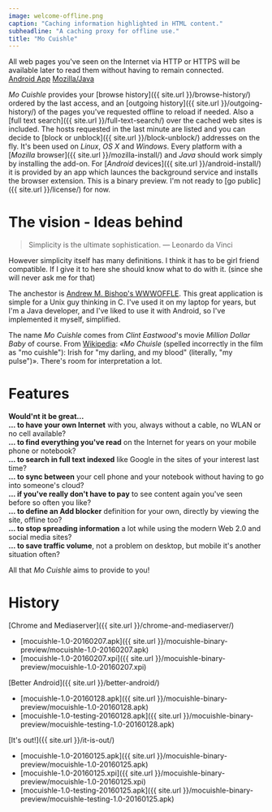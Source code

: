 ```yaml
---
image: welcome-offline.png
caption: "Caching information highlighted in HTML content."
subheadline: "A caching proxy for offline use."
title: "Mo Cuishle"
---
```


All web pages you've seen on the Internet via HTTP or HTTPS will be available 
later to read them without having to remain connected.<br><a 
class="button info" href="{{ site.url }}/android-install/">Android App</a>&nbsp;<a 
class="button info" href="{{ site.url }}/mozilla-install">Mozilla/Java</a>&nbsp;&nbsp;
<!--more-->

*Mo Cuishle* provides your 
[browse history]({{ site.url }}/browse-history/) ordered by the last access, and 
an [outgoing history]({{ site.url }}/outgoing-history/) of the pages you've 
requested offline to reload if needed. Also a 
[full text search]({{ site.url }}/full-text-search/) over the cached web sites 
is included. The hosts requested in the last minute are listed and you can 
decide to [block or unblock]({{ site.url }}/block-unblock/) addresses on the 
fly. It's been used on *Linux*, *OS X* and *Windows*. Every platform with a 
[*Mozilla* browser]({{ site.url }}/mozilla-install/) and *Java* should work 
simply by installing the add-on. For 
[*Android* devices]({{ site.url }}/android-install/) it is provided by an app 
which launces the background service and installs the browser extension. This is 
a binary preview. I'm not ready to [go public]({{ site.url }}/license/) for now.

# The vision - Ideas behind

> Simplicity is the ultimate sophistication. — Leonardo da Vinci

However simplicity itself has many definitions. I think it has to be girl friend 
compatible. If I give it to here she should know what to do with it. (since she 
will never ask me for that)

The anchestor is 
[Andrew M. Bishop's WWWOFFLE](http://www.gedanken.org.uk/software/wwwoffle/). 
This great application is simple for a Unix guy thinking in C. I've used it on 
my laptop for years, but I'm a Java developer, and I've liked to use it with 
Android, so I've implemented it myself, simplified. 

The name *Mo Cuishle* comes from *Clint Eastwood*'s movie *Million Dollar Baby* 
of course. From [Wikipedia](http://en.wikipedia.org/wiki/Million_Dollar_Baby): 
&#171;*Mo Chuisle* (spelled incorrectly in the film as "mo cuishle"): Irish for 
"my darling, and my blood" (literally, "my pulse")&#187;. There's room for 
interpretation a lot. 

# Features

**Would'nt it be great...**<br/>
**... to have your own Internet** with you, always without a cable, no WLAN or no cell available?<br/>
**... to find everything you've read** on the Internet for years on your mobile phone or notebook?<br/>
**... to search in full text indexed** like Google in the sites of your interest last time?<br/>
**... to sync between** your cell phone and your notebook without having to go into someone's cloud?<br/>
**... if you've really don't have to pay** to see content again you've seen before so often you like?<br/>
**... to define an Add blocker** definition for your own, directly by viewing the site, offline too?<br/>
**... to stop spreading information** a lot while using the modern Web 2.0 and social media sites?<br/>
**... to save traffic volume**, not a problem on desktop, but mobile it's another situation often?<br/>

All that *Mo Cuishle* aims to provide to you!

# History

[Chrome and Mediaserver]({{ site.url }}/chrome-and-mediaserver/)

 * [mocuishle-1.0-20160207.apk]({{ site.url }}/mocuishle-binary-preview/mocuishle-1.0-20160207.apk)
 * [mocuishle-1.0-20160207.xpi]({{ site.url }}/mocuishle-binary-preview/mocuishle-1.0-20160207.xpi)

[Better Android]({{ site.url }}/better-android/)

 * [mocuishle-1.0-20160128.apk]({{ site.url }}/mocuishle-binary-preview/mocuishle-1.0-20160128.apk)
 * [mocuishle-1.0-testing-20160128.apk]({{ site.url }}/mocuishle-binary-preview/mocuishle-testing-1.0-20160128.apk)

[It's out!]({{ site.url }}/it-is-out/)

 * [mocuishle-1.0-20160125.apk]({{ site.url }}/mocuishle-binary-preview/mocuishle-1.0-20160125.apk)
 * [mocuishle-1.0-20160125.xpi]({{ site.url }}/mocuishle-binary-preview/mocuishle-1.0-20160125.xpi)
 * [mocuishle-1.0-testing-20160125.apk]({{ site.url }}/mocuishle-binary-preview/mocuishle-testing-1.0-20160125.apk)
